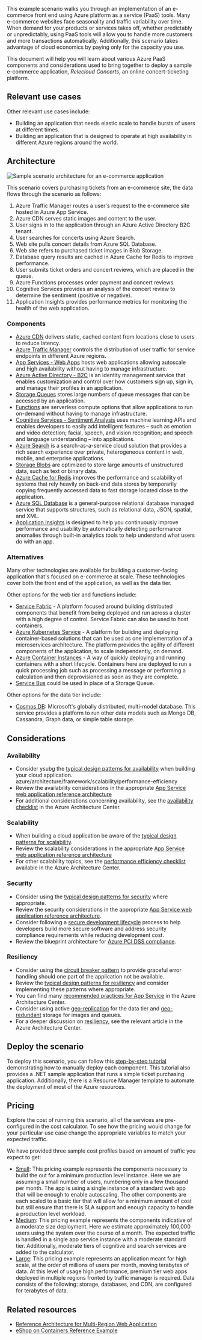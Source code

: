 This example scenario walks you through an implementation of an e-commerce front end using Azure platform as a service (PaaS) tools. Many e-commerce websites face seasonality and traffic variability over time. When demand for your products or services takes off, whether predictably or unpredictably, using PaaS tools will allow you to handle more customers and more transactions automatically. Additionally, this scenario takes advantage of cloud economics by paying only for the capacity you use.

This document will help you will learn about various Azure PaaS components and considerations used to bring together to deploy a sample e-commerce application, *Relecloud Concerts*, an online concert-ticketing platform.

## Relevant use cases

Other relevant use cases include:

- Building an application that needs elastic scale to handle bursts of users at different times.
- Building an application that is designed to operate at high availability in different Azure regions around the world.

## Architecture

![Sample scenario architecture for an e-commerce application][architecture]

This scenario covers purchasing tickets from an e-commerce site, the data flows through the scenario as follows:

1. Azure Traffic Manager routes a user's request to the e-commerce site hosted in Azure App Service.
2. Azure CDN serves static images and content to the user.
3. User signs in to the application through an Azure Active Directory B2C tenant.
4. User searches for concerts using Azure Search.
5. Web site pulls concert details from Azure SQL Database.
6. Web site refers to purchased ticket images in Blob Storage.
7. Database query results are cached in Azure Cache for Redis to improve performance.
8. User submits ticket orders and concert reviews, which are placed in the queue.
9. Azure Functions processes order payment and concert reviews.
10. Cognitive Services provides an analysis of the concert review to determine the sentiment (positive or negative).
11. Application Insights provides performance metrics for monitoring the health of the web application.

### Components

- [Azure CDN][docs-cdn] delivers static, cached content from locations close to users to reduce latency.
- [Azure Traffic Manager][docs-traffic-manager] controls the distribution of user traffic for service endpoints in different Azure regions.
- [App Services - Web Apps][docs-webapps] hosts web applications allowing autoscale and high availability without having to manage infrastructure.
- [Azure Active Directory - B2C][docs-b2c] is an identity management service that enables customization and control over how customers sign up, sign in, and manage their profiles in an application.
- [Storage Queues][docs-storage-queues] stores large numbers of queue messages that can be accessed by an application.
- [Functions][docs-functions] are serverless compute options that allow applications to run on-demand without having to manage infrastructure.
- [Cognitive Services - Sentiment Analysis][docs-sentiment-analysis] uses machine learning APIs and enables developers to easily add intelligent features – such as emotion and video detection; facial, speech, and vision recognition; and speech and language understanding – into applications.
- [Azure Search][docs-search] is a search-as-a-service cloud solution that provides a rich search experience over private, heterogeneous content in web, mobile, and enterprise applications.
- [Storage Blobs][docs-storage-blobs] are optimized to store large amounts of unstructured data, such as text or binary data.
- [Azure Cache for Redis][docs-redis-cache] improves the performance and scalability of systems that rely heavily on back-end data stores by temporarily copying frequently accessed data to fast storage located close to the application.
- [Azure SQL Database][docs-sql-database] is a general-purpose relational database managed service that supports structures, such as relational data, JSON, spatial, and XML.
- [Application Insights][docs-application-insights] is designed to help you continuously improve performance and usability by automatically detecting performance anomalies through built-in analytics tools to help understand what users do with an app.

### Alternatives

Many other technologies are available for building a customer-facing application that's focused on e-commerce at scale. These technologies cover both the front end of the application, as well as the data tier.

Other options for the web tier and functions include:

- [Service Fabric][docs-service-fabric] - A platform focused around building distributed components that benefit from being deployed and run across a cluster with a high degree of control. Service Fabric can also be used to host containers.
- [Azure Kubernetes Service][docs-kubernetes-service] - A platform for building and deploying container-based solutions that can be used as one implementation of a microservices architecture. The platform provides the agility of different components of the application, to scale independently, on demand.
- [Azure Container Instances][docs-container-instances] - A way of quickly deploying and running containers with a short lifecycle. Containers here are deployed to run a quick processing job such as processing a message or performing a calculation and then deprovisioned as soon as they are complete.
- [Service Bus][service-bus] could be used in place of a Storage Queue.

Other options for the data tier include:

- [Cosmos DB](/azure/cosmos-db/introduction): Microsoft's globally distributed, multi-model database. This service provides a platform to run other data models such as Mongo DB, Cassandra, Graph data, or simple table storage.

## Considerations

### Availability

- Consider ysubg the [typical design patterns for availability](/azure/architecture/framework/resiliency/reliability-patterns) when building your cloud application. azure/architecture/framework/scalability/performance-efficiency
- Review the availability considerations in the appropriate [App Service web application reference architecture][app-service-reference-architecture]
- For additional considerations concerning availability, see the [availability checklist][availability] in the Azure Architecture Center.

### Scalability

- When building a cloud application be aware of the [typical design patterns for scalability](../../framework/scalability/performance-efficiency-patterns.md).
- Review the scalability considerations in the appropriate [App Service web application reference architecture][app-service-reference-architecture]
- For other scalability topics, see the [performance efficiency checklist](/azure/architecture/framework/scalability/performance-efficiency) available in the Azure Architecture Center.

### Security

- Consider using the [typical design patterns for security](/azure/architecture/framework/security/security-patterns) where appropriate.
- Review the security considerations in the appropriate [App Service web application reference architecture][app-service-reference-architecture].
- Consider following a [secure development lifecycle][secure-development] process to help developers build more secure software and address security compliance requirements while reducing development cost.
- Review the blueprint architecture for [Azure PCI DSS compliance][pci-dss-blueprint].

### Resiliency

- Consider using the [circuit breaker pattern][circuit-breaker] to provide graceful error handling should one part of the application not be available.
- Review the [typical design patterns for resiliency](/azure/architecture/framework/resiliency/reliability-patterns) and consider implementing these patterns where appropriate.
- You can find many [recommended practices for App Service][resiliency-app-service] in the Azure Architecture Center.
- Consider using active [geo-replication][sql-geo-replication] for the data tier and [geo-redundant][storage-geo-redundancy] storage for images and queues.
- For a deeper discussion on [resiliency][resiliency], see the relevant article in the Azure Architecture Center.

## Deploy the scenario

To deploy this scenario, you can follow this [step-by-step tutorial][end-to-end-walkthrough] demonstrating how to manually deploy each component. This tutorial also provides a .NET sample application that runs a simple ticket purchasing application. Additionally, there is a Resource Manager template to automate the deployment of most of the Azure resources.

## Pricing

Explore the cost of running this scenario, all of the services are pre-configured in the cost calculator. To see how the pricing would change for your particular use case change the appropriate variables to match your expected traffic.

We have provided three sample cost profiles based on amount of traffic you expect to get:

- [Small][small-pricing]: This pricing example represents the components necessary to build the out for a minimum production level instance. Here we are assuming a small number of users, numbering only in a few thousand per month. The app is using a single instance of a standard web app that will be enough to enable autoscaling. The other components are each scaled to a basic tier that will allow for a minimum amount of cost but still ensure that there is SLA support and enough capacity to handle a production level workload.
- [Medium][medium-pricing]: This pricing example represents the components indicative of a moderate size deployment. Here we estimate approximately 100,000 users using the system over the course of a month. The expected traffic is handled in a single app service instance with a moderate standard tier. Additionally, moderate tiers of cognitive and search services are added to the calculator.
- [Large][large-pricing]: This pricing example represents an application meant for high scale, at the order of millions of users per month, moving terabytes of data. At this level of usage high performance, premium tier web apps deployed in multiple regions fronted by traffic manager is required. Data consists of the following: storage, databases, and CDN, are configured for terabytes of data.

## Related resources

- [Reference Architecture for Multi-Region Web Application][multi-region-web-app]
- [eShop on Containers Reference Example][microservices-ecommerce]

<!-- links -->

[architecture]: ./media/architecture-ecommerce-scenario.png
[small-pricing]: https://azure.com/e/90fbb6a661a04888a57322985f9b34ac
[medium-pricing]: https://azure.com/e/38d5d387e3234537b6859660db1c9973
[large-pricing]: https://azure.com/e/f07f99b6c3134803a14c9b43fcba3e2f
[app-service-reference-architecture]: ../../reference-architectures/app-service-web-app/basic-web-app.yml
[availability]: ../../framework/resiliency/reliability-patterns.md
[circuit-breaker]: ../../patterns/circuit-breaker.md
[design-patterns-availability]: ../../framework/resiliency/reliability-patterns.md
[design-patterns-resiliency]: ../../framework/resiliency/reliability-patterns.md
[design-patterns-performance efficiency]: ../../framework/scalability/performance-efficiency-patterns.md
[design-patterns-security]: ../../framework/security/security-patterns.md
[docs-application-insights]: https://www.microsoft.com/azure/application-insights/app-insights-overview
[docs-b2c]: https://www.microsoft.com/azure/active-directory-b2c/active-directory-b2c-overview
[docs-cdn]: https://www.microsoft.com/azure/cdn/cdn-overview
[docs-container-instances]: https://www.microsoft.com/azure/container-instances
[docs-kubernetes-service]: https://www.microsoft.com/azure/aks
[docs-functions]: https://www.microsoft.com/azure/azure-functions/functions-overview
[docs-redis-cache]: https://www.microsoft.com/azure/redis-cache/cache-overview
[docs-search]: https://www.microsoft.com/azure/search/search-what-is-azure-search
[docs-service-fabric]: https://www.microsoft.com/azure/service-fabric
[docs-sentiment-analysis]: https://www.microsoft.com/azure/cognitive-services/welcome
[docs-sql-database]: https://www.microsoft.com/azure/sql-database/sql-database-technical-overview
[docs-storage-blobs]: https://www.microsoft.com/azure/storage/blobs/storage-blobs-introduction
[docs-storage-queues]: https://www.microsoft.com/azure/storage/queues/storage-queues-introduction
[docs-traffic-manager]: https://www.microsoft.com/azure/traffic-manager/traffic-manager-overview
[docs-webapps]: https://www.microsoft.com/azure/app-service/app-service-web-overview
[end-to-end-walkthrough]: https://github.com/Azure/fta-customerfacingapps/tree/master/ecommerce/articles
[microservices-ecommerce]: https://github.com/dotnet-architecture/eShopOnContainers
[multi-region-web-app]: ../../reference-architectures/app-service-web-app/multi-region.yml
[pci-dss-blueprint]: /azure/security/blueprints/payment-processing-blueprint
[resiliency-app-service]: ../../checklist/resiliency-per-service.md#app-service
[resiliency]: ../../framework/resiliency/principles.md
[scalability]: ../../framework/scalability/performance-efficiency.md
[secure-development]: https://www.microsoft.com/SDL/process/design.aspx
[service-bus]: /azure/service-bus-messaging
[sql-geo-replication]: /azure/sql-database/sql-database-geo-replication-overview
[storage-geo-redundancy]: /azure/storage/common/storage-redundancy-grs
